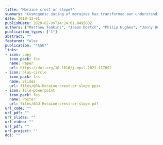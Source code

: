 ```yaml
---
title: "Moraine crest or slope?"
summary: "Cosmogenic dating of moraines has transformed our understanding of Quaternary glacial cycles. But can we improve the accuracy of cosmogenic datasets? New paper now published in *Earth and Planetary Science Letters*" 
date: 2019-12-01
publishDate: 2020-02-06T14:24:01.849508Z
authors: ["Matthew Tomkins", "Jason Dortch", "Philip Hughes", "Jonny Huck", "Raimon Pallàs", "Ángel Rodés", "James Allard", "Andrew Stimson", "Didier Bourlès", "Vincent R. Rinterknecht", "Laura Rodríguez-Rodríguez", "Vincent Jomelli", "Ramón Copons", "Iestyn Barr", "Chris Darvill"]
publication_types: ["1"]
abstract: ""
featured: false
publication: "*AGU*"
links:
- icon: copy
  icon_pack: fas
  name: Paper
  url: https://doi.org/10.1016/j.epsl.2021.117092
- icon: play-circle
  icon_pack: fas
  name: Slides
  url: files/QRA-Moraine-crest-or-slope.ppsx
- icon: file-powerpoint
  icon_pack: fas
  name: Poster
  url: files/AGU-Moraine-crest-or-slope.pdf
url_code: ""
url_pdf: ""
url_slides: ""
url_video: ""
url_pdf: ""
url_project: ""
doi: ""
---
```


